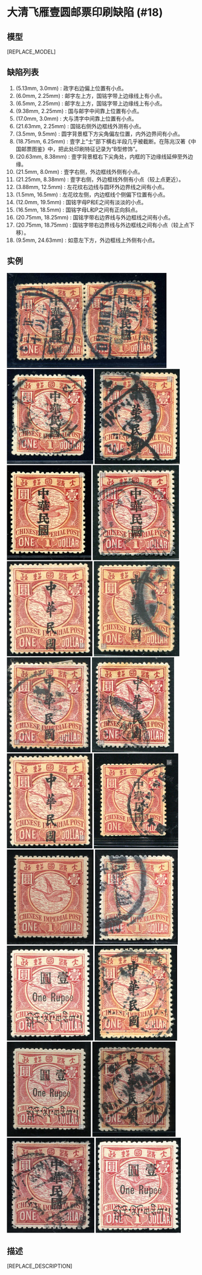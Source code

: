 # 大清飞雁壹圆邮票印刷缺陷 (#18)

## 模型
[REPLACE_MODEL]

## 缺陷列表
1. (5.13mm, 3.0mm) :  政字右边偏上位置有小点。
1. (6.0mm, 2.25mm) :  邮字左上方，国铭字带上边缘线上有小点。
1. (6.5mm, 2.25mm) :  邮字左上方，国铭字带上边缘线上有小点。
1. (9.38mm, 2.25mm) :  国与邮字中间靠上位置有小点。
1. (17.0mm, 3.0mm) :  大与清字中间靠上位置有小点。
1. (21.63mm, 2.25mm) :  国铭右侧外边框线外测有小点。
1. (3.5mm, 9.5mm) :  圆字背景框下方尖角偏左位置，内外边界间有小点。
1. (18.75mm, 6.25mm) :  壹字上“士”部下横右半段几乎被截断。在陈兆汉著《中国邮票图鉴》中，把此处印刷特征记录为“B型修饰”。
1. (20.63mm, 8.38mm) :  壹字背景框右下尖角处，内框的下边缘线延伸至外边缘。
1. (21.5mm, 8.0mm) :  壹字右侧，外边框线外侧有小点。
1. (21.25mm, 8.38mm) :  壹字右侧，外边框线外侧有小点（较上点更近）。
1. (3.88mm, 12.5mm) :  左花纹右边线与圆环外边界线之间有小点。
1. (1.5mm, 16.5mm) :  左花纹左侧，内边框线个侧偏下位置有小点。
1. (12.0mm, 19.5mm) :  国铭字母P和E之间有淡淡的小点。
1. (16.5mm, 18.5mm) :  国铭字母L和P之间有正向斜点。
1. (20.75mm, 18.25mm) :  国铭字带右边界线与外边框线之间有小点。
1. (20.75mm, 18.75mm) :  国铭字带右边界线与外边框线之间有小点（较上点下移）。
1. (9.5mm, 24.63mm) :  如意左下方，外边框线上外侧有小点。


## 实例
<img src="2009-09-14_00028080003A.jpg" height=250/> <img src="2010-04-10_00032581171A.jpg" height=250/> <img src="2011-08-30_00046417003A.jpg" height=250/> <img src="2012-01-08_00055520015A.jpg" height=250/> <img src="2012-03-03_00055007058A.jpg" height=250/> <img src="2012-03-15_00059056014A.jpg" height=250/> <img src="2012-03-18_00055067006A.jpg" height=250/> <img src="2012-03-31_00058650018A.jpg" height=250/> <img src="2012-05-08_00056749065A.jpg" height=250/> <img src="2012_w10_59056014A.jpg" height=250/> <img src="2014-01-22_00133999132A.jpg" height=250/> <img src="2014-07-01_00146298109A.jpg" height=250/> <img src="2014-07-14_00148907016A.jpg" height=250/> <img src="2014-08-15_00153790011A.jpg" height=250/> <img src="2014-09-12_00156654028A.jpg" height=250/> <img src="2014-09-25_00155296001A.jpg" height=250/> <img src="2014-11-30_00162509035A.jpg" height=250/> <img src="2015-01-16_00167506083A.jpg" height=250/> <img src="2016-02-13_00196448010A.jpg" height=250/> 


## 描述
[REPLACE_DESCRIPTION]
